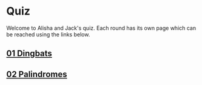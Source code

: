 # Quiz

Welcome to Alisha and Jack's quiz. Each round has its own page which can be reached using the links below.

## [01 Dingbats](questions/01-dingbats.html)

## [02 Palindromes](questions/02-palindromes.html)
